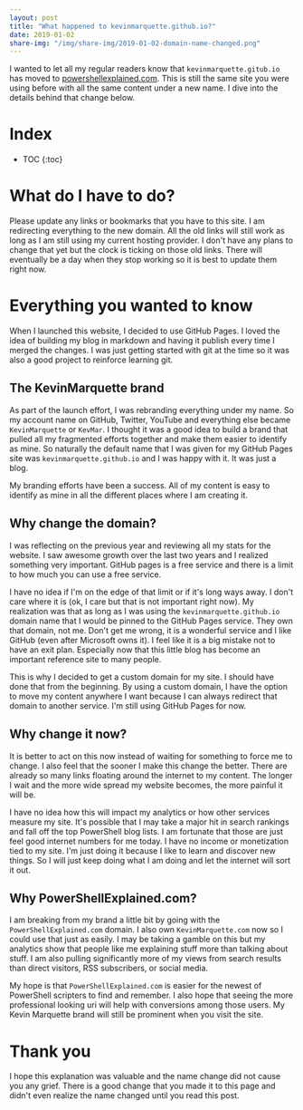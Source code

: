 ```yaml
---
layout: post
title: "What happened to kevinmarquette.github.io?"
date: 2019-01-02
share-img: "/img/share-img/2019-01-02-domain-name-changed.png"
---
```


I wanted to let all my regular readers know that `kevinmarquette.gitub.io` has moved to [powershellexplained.com](https://powershellexplained.com). This is still the same site you were using before with all the same content under a new name. <!--more-->I dive into the details behind that change below.

# Index

* TOC
{:toc}

# What do I have to do?

Please update any links or bookmarks that you have to this site. I am redirecting everything to the new domain. All the old links will still work as long as I am still using my current hosting provider. I don't have any plans to change that yet but the clock is ticking on those old links. There will eventually be a day when they stop working so it is best to update them right now.

# Everything you wanted to know

When I launched this website, I decided to use GitHub Pages. I loved the idea of building my blog in markdown and having it publish every time I merged the changes. I was just getting started with git at the time so it was also a good project to reinforce learning git.

## The KevinMarquette brand

As part of the launch effort, I was rebranding everything under my name. So my account name on GitHub, Twitter, YouTube and everything else became `KevinMarquette` or `KevMar`. I thought it was a good idea to build a brand that pulled all my fragmented efforts together and make them easier to identify as mine. So naturally the default name that I was given for my GitHub Pages site was `kevinmarquette.github.io` and I was happy with it. It was just a blog.

My branding efforts have been a success. All of my content is easy to identify as mine in all the different places where I am creating it.

## Why change the domain?

I was reflecting on the previous year and reviewing all my stats for the website. I saw awesome growth over the last two years and I realized something very important. GitHub pages is a free service and there is a limit to how much you can use a free service.

I have no idea if I'm on the edge of that limit or if it's long ways away. I don't care where it is (ok, I care but that is not important right now). My realization was that as long as I was using the `kevinmarquette.github.io` domain name that I would be pinned to the GitHub Pages service. They own that domain, not me. Don't get me wrong, it is a wonderful service and I like GitHub (even after Microsoft owns it). I feel like it is a big mistake not to have an exit plan. Especially now that this little blog has become an important reference site to many people. 

This is why I decided to get a custom domain for my site. I should have done that from the beginning. By using a custom domain, I have the option to move my content anywhere I want because I can always redirect that domain to another service. I'm still using GitHub Pages for now.

## Why change it now?

It is better to act on this now instead of waiting for something to force me to change. I also feel that the sooner I make this change the better. There are already so many links floating around the internet to my content. The longer I wait and the more wide spread my website becomes, the more painful it will be.

I have no idea how this will impact my analytics or how other services measure my site. It's possible that I may take a major hit in search rankings and fall off the top PowerShell blog lists. I am fortunate that those are just feel good internet numbers for me today. I have no income or monetization tied to my site. I'm just doing it because I like to learn and discover new things. So I will just keep doing what I am doing and let the internet will sort it out.

## Why PowerShellExplained.com?

I am breaking from my brand a little bit by going with the `PowerShellExplained.com` domain. I also own `KevinMarquette.com` now so I could use that just as easily. I may be taking a gamble on this but my analytics show that people like me explaining stuff more than talking about stuff. I am also pulling significantly more of my views from search results than direct visitors, RSS subscribers, or social media.

My hope is that `PowerShellExplained.com` is easier for the newest of PowerShell scripters to find and remember. I also hope that seeing the more professional looking uri will help with conversions among those users. My Kevin Marquette brand will still be prominent when you visit the site.

# Thank you

I hope this explanation was valuable and the name change did not cause you any grief. There is a good change that you made it to this page and didn't even realize the name changed until you read this post.
